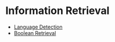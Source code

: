 # Information Retrieval

- [Language Detection](./language-detection)
- [Boolean Retrieval](./boolean-retrieval)
